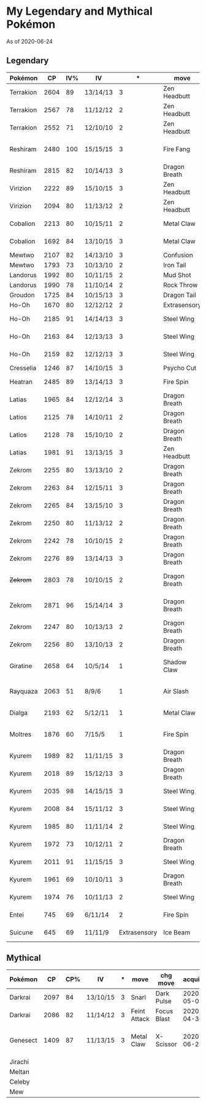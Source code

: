 
# My Legendary and Mythical Pokémon

As of 2020-06-24

## Legendary

|Pokémon|CP|IV%|IV|*|move|chg move|acquired|comment|
|---|---|---|---|---|---|---|---|---|
|Terrakion|2604|89|13/14/13|3|Zen Headbutt|Close Combat|||
|Terrakion|2567|78|11/12/12|2|Zen Headbutt|Earthquake|||
|Terrakion|2552|71|12/10/10|2|Zen Headbutt|Earthquake|||
|Reshiram|2480|100|15/15/15|3|Fire Fang|Overheat||new fast/charge moves|
|Reshiram|2815|82|10/14/13|3|Dragon Breath|Draco Meteor|||
|Virizion|2222|89|15/10/15|3|Zen Headbutt|Leaf Blade|||
|Virizion|2094|80|11/13/12|2|Zen Headbutt|Leaf Blade|||
|Cobalion|2213|80|10/15/11|2|Metal Claw|Sacred Sword|||
|Cobalion|1692|84|13/10/15|3|Metal Claw|Sacred Sword|||
|Mewtwo|2107|82|14/13/10|3|Confusion|Psystrike||normal||
|Mewtwo|1793|73|10/13/10|2|Iron Tail|Psystrike||armored|
|Landorus|1992|80|10/11/15|2|Mud Shot|Outrage|||
|Landorus|1990|78|11/10/14|2|Rock Throw|Earth Power|||
|Groudon|1725|84|10/15/13|3|Dragon Tail|Fire Punch||
|Ho-Oh|1670|80|12/12/12|2|Extrasensory|Earthquake||emncounter|
|Ho-Oh|2185|91|14/14/13|3|Steel Wing|Fire Blast|2020-07-04||
|Ho-Oh|2163|84|12/13/13|3|Steel Wing|Brave Bird|2020-07-04|
|Ho-Oh|2159|82|12/12/13|3|Steel Wing|Fire Blast|2020-07-06|
|Cresselia|1246|87|14/10/15|3|Psycho Cut|Grass Knot|||
|Heatran|2485|89|13/14/13|3|Fire Spin|Flame Thrower|2020-06-10|lucky trade|
|Latias|1965|84|12/12/14|3|Dragon Breath|Thunder|2020-06-13||
|Latios|2125|78|14/10/11|2|Dragon Breath|Dragon Claw|2020-06-13||
|Latios|2128|78|15/10/10|2|Dragon Breath|Solar Beam|2020-06-14|shiny|
|Latias|1981|91|13/13/15|3|Zen Headbutt|Psychic|2020-06-15||
|Zekrom|2255|80|13/13/10|2|Dragon Breath|Outrage|2020-06-17||
|Zekrom|2263|84|12/15/11|3|Dragon Breath|Flash Cannon|2020-06-19||
|Zekrom|2265|84|13/15/10|3|Dragon Breath|Flash Cannon|2020-06-21|Michigan|
|Zekrom|2250|80|11/13/12|2|Dragon Breath|Wild Charge|2020-06-23||
|Zekrom|2242|78|10/10/15|2|Dragon Breath|Flash Cannon|2020-06-25||
|Zekrom|2276|89|13/14/13|3|Dragon Breath|Crunch|2020-06-26||
|~~Zekrom~~|2803|78|10/10/15|2|Dragon Breath|Flash Canon|2020-06-27|weather boosted, traded away|
|Zekrom|2871|96|15/14/14|3|Dragon Breath|Outrage|2020-07-08|weather boosted, lucky trade|
|Zekrom|2247|80|10/13/13|2|Dragon Breath|Flash Canon|2020-07-01||
|Zekrom|2256|80|13/10/13|2|Dragon Breath|Flash Canon|2020-07-01||
|Giratine|2658|64|10/5/14|1|Shadow Claw|Shadow Ball|2020-06-20|trade, 2019-04-13|
|Rayquaza|2063|51|8/9/6|1|Air Slash|Aerial Ace|2020-06-21|trade, 2019-08-03|
|Dialga|2193|62|5/12/11|1|Metal Claw|Iron Head|2020-06-22|trade,2019-03-02|
|Moltres|1876|60|7/15/5|1|Fire Spin|Sky Attack|2020-06-23|shiny, trade, 2018-09-13|
|Kyurem|1989|82|11/11/15|3|Dragon Breath|Dragon Claw|2020-07-07||
|Kyurem|2018|89|15/12/13|3|Dragon Breath|Blizzard|2020-04-07||
|Kyurem|2035|98|14/15/15|3|Steel Wing|Dragon Claw|2020-07-08||
|Kyurem|2008|84|15/11/12|3|Steel Wing|Draco Meteor|2020-07-10||
|Kyurem|1985|80|11/11/14|2|Steel Wing|Blizzard|2020-07-10||
|Kyurem|1972|73|10/12/11|2|Dragon Breath|Blizzard|2020-07-13||
|Kyurem|2011|91|11/15/15|3|Steel Wing|Dragon Claw|2020-07-19||
|Kyurem|1961|69|10/10/11|3|Dragon Breath|Blizzard|2020-07-21||
|Kyurem|1974|76|10/11/13|2|Steel Wing|Blizzard|2020-07-22||
|Entei|745|69|6/11/14|2|Fire Spin|Flamethrower|2020-07-10|shadow|
|Suicune|645|69|11/11/9|Extrasensory|Ice Beam|2020-07-11|shadow|

## Mythical

|Pokémon|CP|CP%|IV|*|move|chg move|acquired|comment|
|---|---|---|---|---|---|---|---|---|
|Darkrai|2097|84|13/10/15|3|Snarl|Dark Pulse|2020-05-01|raid|
|Darkrai|2086|82|11/14/12|3|Feint Attack|Focus Blast|2020-04-30|raid|
|Genesect|1409|87|11/13/15|3|Metal Claw|X-Scissor|2020-06-23|Throwback Challenge Champion 2020|
|Jirachi|||||||||
|Meltan|||||||||
|Celeby|||||||||
|Mew|||||||||
